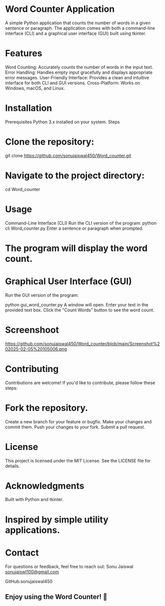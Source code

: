 # Word Counter Application
 A simple Python application that counts the number of words in a given sentence or paragraph. The application comes with both a command-line interface (CLI) and a graphical user interface (GUI) built using tkinter.

# Features
  Word Counting: Accurately counts the number of words in the input text.
  Error Handling: Handles empty input gracefully and displays appropriate error messages.
  User-Friendly Interface: Provides a clean and intuitive interface for both CLI and GUI versions.
  Cross-Platform: Works on Windows, macOS, and Linux.

# Installation
  Prerequisites
  Python 3.x installed on your system.
  Steps
# Clone the repository:
  git clone https://github.com/sonujaiswal450/Word_counter.git
# Navigate to the project directory:
  cd Word_counter
# Usage
 Command-Line Interface (CLI)
 Run the CLI version of the program:
 python cli Word_counter.py
 Enter a sentence or paragraph when prompted.

# The program will display the word count.

# Graphical User Interface (GUI)
 Run the GUI version of the program:

 python gui_word_counter.py
 A window will open. Enter your text in the provided text box.
 Click the "Count Words" button to see the word count.
# Screenshoot
 https://github.com/sonujaiswal450/Word_counter/blob/main/Screenshot%202025-02-05%20105006.png
# Contributing
 Contributions are welcome! If you'd like to contribute, please follow these steps:

# Fork the repository.
 Create a new branch for your feature or bugfix.
 Make your changes and commit them.
 Push your changes to your fork.
 Submit a pull request.

# License
This project is licensed under the MIT License. See the LICENSE file for details.

# Acknowledgments
 Built with Python and tkinter.

# Inspired by simple utility applications.

# Contact
For questions or feedback, feel free to reach out:
Sonu Jaiswal
sonujaiswl100@gmail.com

GitHub:sonujaiswal450

## Enjoy using the Word Counter! 🎉
